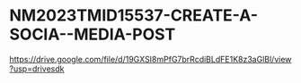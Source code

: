 # NM2023TMID15537-CREATE-A-SOCIA--MEDIA-POST
https://drive.google.com/file/d/19GXSI8mPfG7brRcdiBLdFE1K8z3aGlBl/view?usp=drivesdk
